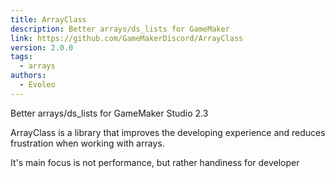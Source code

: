 ```yaml
---
title: ArrayClass
description: Better arrays/ds_lists for GameMaker
link: https://github.com/GameMakerDiscord/ArrayClass
version: 2.0.0
tags:
  - arrays
authors:
  - Evoleo
---
```


Better arrays/ds_lists for GameMaker Studio 2.3

ArrayClass is a library that improves the developing experience and reduces frustration when working with arrays.

It's main focus is not performance, but rather handiness for developer